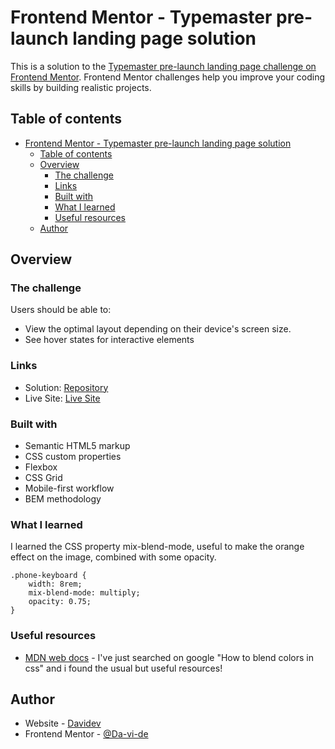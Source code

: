 # Frontend Mentor - Typemaster pre-launch landing page solution

This is a solution to the [Typemaster pre-launch landing page challenge on Frontend Mentor](). Frontend Mentor challenges help you improve your coding skills by building realistic projects.

## Table of contents

- [Frontend Mentor - Typemaster pre-launch landing page solution](#frontend-mentor---typemaster-pre-launch-landing-page-solution)
  - [Table of contents](#table-of-contents)
  - [Overview](#overview)
    - [The challenge](#the-challenge)
    - [Links](#links)
    - [Built with](#built-with)
    - [What I learned](#what-i-learned)
    - [Useful resources](#useful-resources)
  - [Author](#author)
  

## Overview

### The challenge

Users should be able to:

- View the optimal layout depending on their device's screen size.
- See hover states for interactive elements


### Links

- Solution: [Repository](https://github.com/Da-vi-de/typemaster-pre-launch-landing-page)
- Live Site: [Live Site](http://typemaster-pre-launch-landing-page-drab.vercel.app/)


### Built with

- Semantic HTML5 markup
- CSS custom properties
- Flexbox
- CSS Grid
- Mobile-first workflow
- BEM methodology

### What I learned

I learned the CSS property mix-blend-mode, useful to make the orange effect on the image, combined with some opacity.

```
.phone-keyboard {
    width: 8rem;
    mix-blend-mode: multiply;
    opacity: 0.75;
}
```

### Useful resources

- [MDN web docs](https://developer.mozilla.org/en-US/docs/Web/CSS/mix-blend-mode) - I've just searched on google
"How to blend colors in css" and i found the usual but useful resources!

## Author

- Website - [Davidev](https://www.davidev-portfolio.com/)
- Frontend Mentor - [@Da-vi-de](https://www.frontendmentor.io/profile/Da-vi-de)
